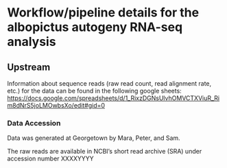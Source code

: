 # Workflow/pipeline details for the albopictus autogeny RNA-seq analysis

## Upstream 
Information about sequence reads (raw read count, read alignment rate, etc.) for the data can be found in the following google sheets: https://docs.google.com/spreadsheets/d/1_RixzDGNsUlvhOMVCTXViuR_Rim8dNrS5joLMOwbsXo/edit#gid=0

### Data Accession
Data was generated at Georgetown by Mara, Peter, and Sam.

The raw reads are available in NCBI’s short read archive (SRA) under accession number XXXXYYYY
